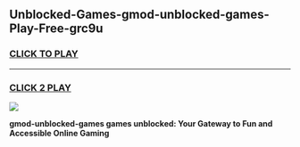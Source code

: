 
## Unblocked-Games-gmod-unblocked-games-Play-Free-grc9u
<h3>
<a href="https://premium76.site?title=gmod-unblocked-games&ref=17A">CLICK TO PLAY</a></h3>
<hr>

<h3>
<a href="https://premium76.site?title=gmod-unblocked-games&ref=17A">CLICK 2 PLAY</a>
  
</h3>

<a href="https://premium76.site?title=gmod-unblocked-games&ref=17A"><img src="https://clearcache.store/games.png"></a>


**gmod-unblocked-games games unblocked: Your Gateway to Fun and Accessible Online Gaming**

